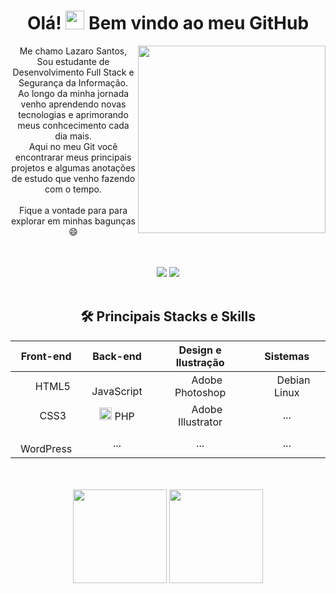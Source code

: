 <h1 align="center">Olá! <img src="https://raw.githubusercontent.com/kaueMarques/kaueMarques/master/hi.gif" width="30px"> Bem vindo ao meu GitHub</h1>

<p dir="auto">
  <img src="https://c.tenor.com/3bTxZ4HdrysAAAAC/pixels-neon.gif" align="right" height="300px"/>
  </p>
  
  <p align="center">Me chamo Lazaro Santos, Sou estudante de Desenvolvimento Full Stack e Segurança da Informação.
<br>
 Ao longo da minha jornada venho aprendendo novas tecnologias e aprimorando meus conhcecimento cada dia mais.<br>  Aqui no meu Git você encontrarar meus principais projetos e algumas anotações de estudo que venho fazendo com o tempo.<br>
  <br>
  Fique a vontade para para explorar em minhas bagunças &#128516;
</p>
  <br>
  <br>
  <div align="center">
   <a href="https://www.linkedin.com/in/lazaro-santos-16926911b/" target="_blank"><img src="https://img.shields.io/badge/-LinkedIn-%230077B5?style=for-the-badge&logo=linkedin&logoColor=white"></a>
  <a href="https://api.whatsapp.com/send?phone=5511958540761"><img src="https://camo.githubusercontent.com/d9d4db0a25f6d41d6ef282c6adc2f9bd5b31201ef00ba580f5a945da4063a937/68747470733a2f2f696d672e736869656c64732e696f2f62616467652f57686174734170702d3235443336363f7374796c653d666f722d7468652d6261646765266c6f676f3d7768617473617070266c6f676f436f6c6f723d7768697465"></a>
  </div>
  <br>
  
  <h2 align="center">🛠 Principais Stacks e Skills</h2>
  
<table align="center">
<thead>
<tr>
<th align="center">Front-end</th>
<th align="center">Back-end</th>
<th align="center">Design e Ilustração</th>
<th align="center">Sistemas</th>
</tr>
</thead>
<tbody>
<tr>
<td align="center"><img src="https://logodownload.org/wp-content/uploads/2016/10/html5-logo.png" width="17px"> HTML5</td>
<td align="center"><img src="https://logodownload.org/wp-content/uploads/2022/04/javascript-logo.png" width="17px"> JavaScript</td>
<td align="center"><img src="https://logodownload.org/wp-content/uploads/2019/10/adobe-photoshop-logo-3.png" width="17px"> Adobe Photoshop</td>
<td align="center"><img src="https://logodownload.org/wp-content/uploads/2018/06/debian-logo-1.png" width="17px"> Debian Linux</td>  
</tr>
<tr>
<td align="center"><img src="https://logodownload.org/wp-content/uploads/2017/04/css-3-logo.png" width="17px"> CSS3</td>
<td align="center"><img src="https://logodownload.org/wp-content/uploads/2016/10/php-logo-10.png" width="20px"> PHP</td>
<td align="center"><img src="https://logodownload.org/wp-content/uploads/2017/04/Adobe-Illustrator-ai-logo.png" width="17px"> Adobe Illustrator</td>
<td align="center">...</td>
</tr>
<tr>
<td align="center"><img src="https://logodownload.org/wp-content/uploads/2014/11/wordpress-logo-w.png" width="17px"> WordPress</td>
<td align="center">...</td>
<td align="center">...</td>
<td align="center">...</td>
</tr>
</tbody>
</table>

<br/>  
  
  </div>
<br/> 
  <div align="center">
  <img height="150em" src="https://github-readme-stats.vercel.app/api?username=oLazaroCS&show_icons=true&theme=radical">  
  <img height="150em" src="https://github-readme-stats.vercel.app/api/top-langs/?username=oLazaroCS&layout=compact&theme=radical"> 
    
  </div>
